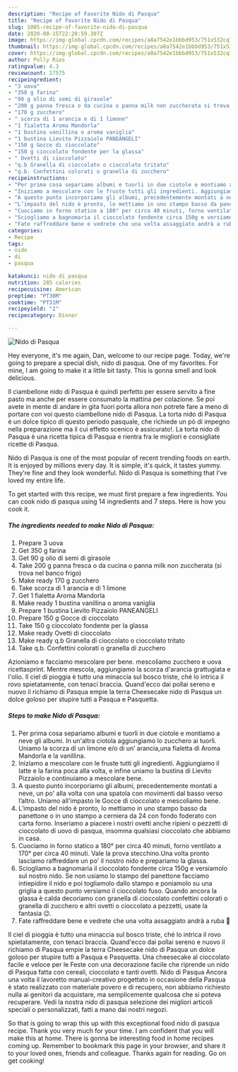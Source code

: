 ```yaml
---
description: "Recipe of Favorite Nido di Pasqua"
title: "Recipe of Favorite Nido di Pasqua"
slug: 1085-recipe-of-favorite-nido-di-pasqua
date: 2020-08-15T22:28:59.397Z
image: https://img-global.cpcdn.com/recipes/a8a7542e1bbbd953/751x532cq70/nido-di-pasqua-recipe-main-photo.jpg
thumbnail: https://img-global.cpcdn.com/recipes/a8a7542e1bbbd953/751x532cq70/nido-di-pasqua-recipe-main-photo.jpg
cover: https://img-global.cpcdn.com/recipes/a8a7542e1bbbd953/751x532cq70/nido-di-pasqua-recipe-main-photo.jpg
author: Polly Rios
ratingvalue: 4.3
reviewcount: 17575
recipeingredient:
- "3 uova"
- "350 g farina"
- "90 g olio di semi di girasole"
- "200 g panna fresca o da cucina o panna milk non zuccherata si trova nel banco frigo"
- "170 g zucchero"
- " scorza di 1 arancia e di 1 limone"
- "1 fialetta Aroma Mandorla"
- "1 bustina vanillina o aroma vaniglia"
- "1 bustina Lievito Pizzaiolo PANEANGELI"
- "150 g Gocce di cioccolato"
- "150 g cioccolato fondente per la glassa"
- " Ovetti di cioccolato"
- "q.b Granella di cioccolato o cioccolato tritato"
- "q.b. Confettini colorati o granella di zucchero"
recipeinstructions:
- "Per prima cosa separiamo albumi e tuorli in due ciotole e montiamo a neve gli albumi. In un&#39;altra ciotola aggiungiamo lo zucchero ai tuorli. Uniamo la scorza di un limone e/o di un’ arancia,una fialetta di Aroma Mandorla e la vanillina."
- "Iniziamo a mescolare con le fruste tutti gli ingredienti. Aggiungiamo il latte e la farina poca alla volta, e infine uniamo la bustina di Lievito Pizzaiolo e continuiamo a mescolare bene."
- "A questo punto incorporiamo gli albumi, precedentemente montati a neve, un po&#39; alla volta con una spatola con movimenti dal basso verso l’altro. Uniamo all&#39;impasto le Gocce di cioccolato e mescoliamo bene."
- "L’impasto del nido è pronto, lo mettiamo in uno stampo basso da panettone o in uno stampo a cerniera da 24 con fondo foderato con carta forno. Inseriamo a piacere i nostri ovetti anche ripieni o pezzetti di cioccolato di uovo di pasqua, insomma qualsiasi cioccolato che abbiamo in casa."
- "Cuociamo in forno statico a 180° per circa 40 minuti, forno ventilato a 170° per circa 40 minuti. Vale la prova stecchino.Una volta pronto lasciamo raffreddare un po&#39; il nostro nido e prepariamo la glassa."
- "Sciogliamo a bagnomaria il cioccolato fondente circa 150g e versiamolo sul nostro nido. Se non usiamo lo stampo del panettone facciamo intiepidire il nido e poi togliamolo dallo stampo e poniamolo su una griglia a questo punto versiamo il cioccolato fuso. Quando ancora la glassa è calda decoriamo con granella di cioccolato confettini colorati o granella di zucchero e altri ovetti o cioccolato a pezzetti, usate la fantasia 😉."
- "Fate raffreddare bene e vedrete che una volta assaggiato andrà a ruba 🐣"
categories:
- Recipe
tags:
- nido
- di
- pasqua

katakunci: nido di pasqua 
nutrition: 285 calories
recipecuisine: American
preptime: "PT30M"
cooktime: "PT31M"
recipeyield: "2"
recipecategory: Dinner

---
```



![Nido di Pasqua](https://img-global.cpcdn.com/recipes/a8a7542e1bbbd953/751x532cq70/nido-di-pasqua-recipe-main-photo.jpg)

Hey everyone, it's me again, Dan, welcome to our recipe page. Today, we're going to prepare a special dish, nido di pasqua. One of my favorites. For mine, I am going to make it a little bit tasty. This is gonna smell and look delicious.

Il ciambellone nido di Pasqua è quindi perfetto per essere servito a fine pasto ma anche per essere consumato la mattina per colazione. Se poi avete in mente di andare in gita fuori porta allora non potrete fare a meno di portare con voi questo ciambellone nido di Pasqua. La torta nido di Pasqua è un dolce tipico di questo periodo pasquale, che richiede un pò di impegno nella preparazione ma il cui effetto scenico è assicurato!. La torta nido di Pasqua è una ricetta tipica di Pasqua e rientra fra le migliori e consigliate ricette di Pasqua.

Nido di Pasqua is one of the most popular of recent trending foods on earth. It is enjoyed by millions every day. It is simple, it's quick, it tastes yummy. They're fine and they look wonderful. Nido di Pasqua is something that I've loved my entire life.


To get started with this recipe, we must first prepare a few ingredients. You can cook nido di pasqua using 14 ingredients and 7 steps. Here is how you cook it.

<!--inarticleads1-->

##### The ingredients needed to make Nido di Pasqua:

1. Prepare 3 uova
1. Get 350 g farina
1. Get 90 g olio di semi di girasole
1. Take 200 g panna fresca o da cucina o panna milk non zuccherata (si trova nel banco frigo)
1. Make ready 170 g zucchero
1. Take  scorza di 1 arancia e di 1 limone
1. Get 1 fialetta Aroma Mandorla
1. Make ready 1 bustina vanillina o aroma vaniglia
1. Prepare 1 bustina Lievito Pizzaiolo PANEANGELI
1. Prepare 150 g Gocce di cioccolato
1. Take 150 g cioccolato fondente per la glassa
1. Make ready  Ovetti di cioccolato
1. Make ready q.b Granella di cioccolato o cioccolato tritato
1. Take q.b. Confettini colorati o granella di zucchero


Azioniamo e facciamo mescolare per bene. mescoliamo zucchero e uova ricettasprint. Mentre mescola, aggiungiamo la scorza d&#39;arancia grattugiata e l&#39;olio. Il ciel di pioggia è tutto una minaccia sul bosco triste, ché lo intrica il rovo spietatamente, con tenaci braccia. Quand&#39;ecco dai pollai sereno e nuovo il richiamo di Pasqua empie la terra Cheesecake nido di Pasqua un dolce goloso per stupire tutti a Pasqua e Pasquetta. 

<!--inarticleads2-->

##### Steps to make Nido di Pasqua:

1. Per prima cosa separiamo albumi e tuorli in due ciotole e montiamo a neve gli albumi. In un&#39;altra ciotola aggiungiamo lo zucchero ai tuorli. Uniamo la scorza di un limone e/o di un’ arancia,una fialetta di Aroma Mandorla e la vanillina.
1. Iniziamo a mescolare con le fruste tutti gli ingredienti. Aggiungiamo il latte e la farina poca alla volta, e infine uniamo la bustina di Lievito Pizzaiolo e continuiamo a mescolare bene.
1. A questo punto incorporiamo gli albumi, precedentemente montati a neve, un po&#39; alla volta con una spatola con movimenti dal basso verso l’altro. Uniamo all&#39;impasto le Gocce di cioccolato e mescoliamo bene.
1. L’impasto del nido è pronto, lo mettiamo in uno stampo basso da panettone o in uno stampo a cerniera da 24 con fondo foderato con carta forno. Inseriamo a piacere i nostri ovetti anche ripieni o pezzetti di cioccolato di uovo di pasqua, insomma qualsiasi cioccolato che abbiamo in casa.
1. Cuociamo in forno statico a 180° per circa 40 minuti, forno ventilato a 170° per circa 40 minuti. Vale la prova stecchino.Una volta pronto lasciamo raffreddare un po&#39; il nostro nido e prepariamo la glassa.
1. Sciogliamo a bagnomaria il cioccolato fondente circa 150g e versiamolo sul nostro nido. Se non usiamo lo stampo del panettone facciamo intiepidire il nido e poi togliamolo dallo stampo e poniamolo su una griglia a questo punto versiamo il cioccolato fuso. Quando ancora la glassa è calda decoriamo con granella di cioccolato confettini colorati o granella di zucchero e altri ovetti o cioccolato a pezzetti, usate la fantasia 😉.
1. Fate raffreddare bene e vedrete che una volta assaggiato andrà a ruba 🐣


Il ciel di pioggia è tutto una minaccia sul bosco triste, ché lo intrica il rovo spietatamente, con tenaci braccia. Quand&#39;ecco dai pollai sereno e nuovo il richiamo di Pasqua empie la terra Cheesecake nido di Pasqua un dolce goloso per stupire tutti a Pasqua e Pasquetta. Una cheesecake al cioccolato facile e veloce per le Feste con una decorazione facile che riprende un nido di Pasqua fatta con cereali, cioccolato e tanti ovetti. Nido di Pasqua Ancora una volta il lavoretto manual-creativo progettato in occasione della Pasqua è stato realizzato con materiale povero e di recupero, non abbiamo richiesto nulla ai genitori da acquistare, ma semplicemente qualcosa che si poteva recuperare. Vedi la nostra nido di pasqua selezione dei migliori articoli speciali o personalizzati, fatti a mano dai nostri negozi. 

So that is going to wrap this up with this exceptional food nido di pasqua recipe. Thank you very much for your time. I am confident that you will make this at home. There is gonna be interesting food in home recipes coming up. Remember to bookmark this page in your browser, and share it to your loved ones, friends and colleague. Thanks again for reading. Go on get cooking!
